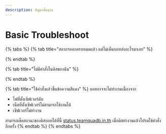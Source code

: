 ```yaml
---
description: ปัญหาพื้นฐาน
---
```


# Basic Troubleshoot

{% tabs %}
{% tab title="สลากฯออกครบหมดแล้ว แต่ไม่เห็นบอทส่งอะไรมาเลย" %}

{% endtab %}

{% tab title="ไม่มีคำสั่งในดิสของฉัน" %}

{% endtab %}

{% tab title="ใช้คำสั่งแล้วขึ้นข้อความสีแดง" %}
บอทอาจจะไม่ทำงานเนื่องจาก

* ไฟที่ตั้งเซิฟเวอร์ดับ
* เน็ตที่ตั้งเซิฟเวอร์ไม่สามารถใช้งานได้
* เซิฟเวอร์ไม่ทำงาน

สามารถเช็คสถานะของดิสบอทได้ที่นี้ [status.teamquadb.in.th](https://status.teamquadb.in.th/) เมื่อดิสทำงานแล้วโปรดใช้คำสั่งอีกครั้ง
{% endtab %}
{% endtabs %}





